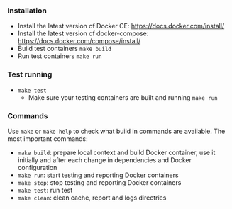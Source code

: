 ### Installation

* Install the latest version of Docker CE: https://docs.docker.com/install/
* Install the latest version of docker-compose: https://docs.docker.com/compose/install/
* Build test containers `make build`
* Run test containers `make run`

### Test running
* `make test`
  * Make sure your testing containers are built and running `make run`

### Commands

Use `make` or `make help` to check what build in commands are available.
The most important commands:

- `make build`: prepare local context and build Docker container, use it initially and after each change in dependencies and Docker configuration
- `make run`: start testing and reporting Docker containers
- `make stop`: stop testing and reporting Docker containers
- `make test`: run test
- `make clean`: clean cache, report and logs directries